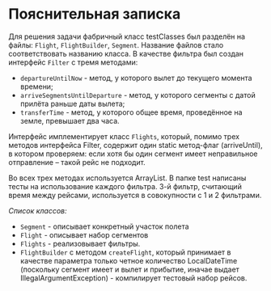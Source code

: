 # Пояснительная записка
Для решения задачи фабричный класс testClasses был разделён на файлы: `Flight`, `FlightBuilder`, `Segment`. Название файлов стало соответствовать названию класса. В качестве фильтра был создан интерфейс `Filter` с тремя методами:
 +  `departureUntilNow` - метод, у которого вылет до текущего момента времени;
 + 	`arriveSegmentsUntilDeparture` - метод, у которого сегменты с датой прилёта раньше даты вылета;
 + 	`transferTime` - метод, у которого общее время, проведённое на земле, превышает два часа.


Интерфейс имплементирует класс `Flights`, который, помимо трех методов интерфейса Filter, содержит один static метод-флаг (arriveUntil), в котором проверяем: если хотя бы один сегмент имеет неправильное отправление – такой рейс не подходит.

Во всех трех методах используется ArrayList.
В папке test написаны тесты на использование каждого фильтра. 3-й фильтр, считающий время между рейсами, используется в совокупности с 1 и 2 фильтрами. 

*Список классов:*
+ `Segment` - описывает конкретный участок полета  
+ `Flight` - описывает набор сегментов  
+ `Flights` - реализовывает фильтры.   
+ `FlightBuilder` с методом `createFlight`, который принимает в качестве параметра только четное количество LocalDateTime (поскольку сегмент имеет и вылет и прибытие, иначае выдает IllegalArgumentException) - компилирует тестовый набор рейсов.

